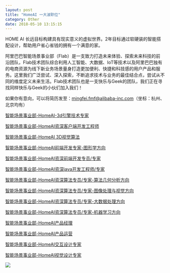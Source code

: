```yaml
---
layout: post
title: "HomeAI 一大波职位"
category: Other
date: 2018-05-10 13:15:15
---
```


HOME AI 长远目标构建具有现实意义的虚拟世界。2年目标通过软硬装的智能搭配设计，帮助用户省心省钱的拥有一个满意的家。

阿里巴巴智能场景事业部（Flab）是一支致力打造未来体验、探索未来科技的前沿团队，Flab技术团队综合利用人工智能、大数据、IoT等技术以及阿里巴巴独有的电商资源为线下新业务场景量身打造更加便利、快捷和科技感的用户产品和服务。这里我们广泛尝试、深入探索，不断追求技术与业务的最佳结合点，尝试从不同的维度定义未来生活。Flab技术团队也是一支快乐与Geek的团队，我们正在寻找同样快乐与Geek的小伙们加入我们！

如果你有意向，可以将简历发至：mingfei.fmf@alibaba-inc.com（坐标：杭州、北京均有）


[智能场景事业部-HomeAI-3d引擎技术专家](https://job.alibaba.com/zhaopin/position_detail.htm?positionId=51086)

[智能场景事业部-HomeAI资深客户端开发工程师](https://job.alibaba.com/zhaopin/position_detail.htm?positionId=51081)

[智能场景事业部-HomeAI 3D视觉算法](https://job.alibaba.com/zhaopin/position_detail.htm?positionId=51522)

[智能场景事业部-HomeAI前端开发专家-图形学方向](https://job.alibaba.com/zhaopin/position_detail.htm?positionId=51082)

[智能场景事业部-HomeAI资深前端开发专员/专家](https://job.alibaba.com/zhaopin/position_detail.htm?positionId=51084)

[智能场景事业部-HomeAI资深java开发工程师/专家](https://job.alibaba.com/zhaopin/position_detail.htm?positionId=51085)

[智能场景事业部-HomeAI资深算法专员/专家-算法几何分析方向](https://job.alibaba.com/zhaopin/position_detail.htm?positionId=51075)

[智能场景事业部-HomeAI资深算法专员/专家-图像处理与视觉方向](https://job.alibaba.com/zhaopin/position_detail.htm?positionId=51078)

[智能场景事业部-HomeAI资深算法专员/专家-大数据处理方向](https://job.alibaba.com/zhaopin/position_detail.htm?positionId=51079)

[智能场景事业部-HomeAI资深算法专员/专家-机器学习方向](https://job.alibaba.com/zhaopin/position_detail.htm?positionId=51080)

[智能场景事业部-HomeAI产品经理](https://job.alibaba.com/zhaopin/position_detail.htm?positionId=51040)

[智能场景事业部-HomeAI产品运营](https://job.alibaba.com/zhaopin/position_detail.htm?positionId=51041)

[智能场景事业部-HomeAI交互设计专家](https://job.alibaba.com/zhaopin/position_detail.htm?positionId=51047)

[智能场景事业部-HomeAI视觉设计专家](https://job.alibaba.com/zhaopin/position_detail.htm?positionId=51048)

![](http://p5.qhimg.com/t01927b6f9ea73698d8.jpg)

